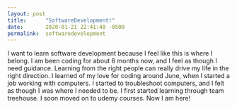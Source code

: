 ```yaml
---
layout: post
title:      "SoftwareDevelopment!"
date:       2020-01-21 22:41:40 -0500
permalink:  softwaredevelopment
---
```



I want to learn software development because I feel like this is where I belong. I am been coding for about 6 months now, and I feel as though I need guidance. Learning from the right people can really drive my life in the right direction. I learned of my love for coding around June, when I started a job working with computers. I started to troubleshoot computers, and I felt as though I was where I needed to be. I first started learning through team treehouse. I soon moved on to udemy courses. Now I am here!
